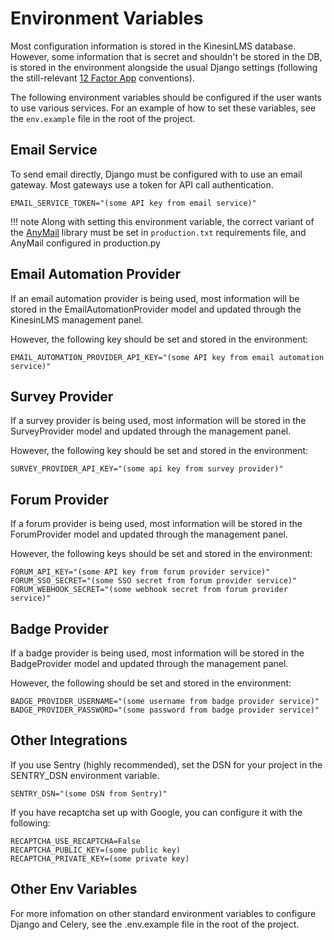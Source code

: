 # Environment Variables

Most configuration information is stored in the KinesinLMS database. However, some information that is secret
and shouldn't be stored in the DB, is stored in the environment alongside the usual Django settings
(following the still-relevant [12 Factor App](https://12factor.net/config) conventions).

The following environment variables should be configured if the user wants to use various services.
For an example of how to set these variables, see the `env.example` file in the root of the project.

## Email Service

To send email directly, Django must be configured with to use an email gateway. Most gateways use
a token for API call authentication.

    EMAIL_SERVICE_TOKEN="(some API key from email service)"

!!! note
    Along with setting this environment variable, the correct variant of the
    [AnyMail](https://anymail.dev/en/stable/installation/) library must be set in `production.txt`
    requirements file, and AnyMail configured in production.py

## Email Automation Provider

If an email automation provider is being used, most information will be stored in the
EmailAutomationProvider model and updated through the KinesinLMS management panel.

However, the following key should be set and stored in the environment:

    EMAIL_AUTOMATION_PROVIDER_API_KEY="(some API key from email automation service)"

## Survey Provider

If a survey provider is being used, most information will be stored in the SurveyProvider model
and updated through the management panel.

However, the following key should be set and stored in the environment:

    SURVEY_PROVIDER_API_KEY="(some api key from survey provider)"

## Forum Provider

If a forum provider is being used, most information will be stored in the ForumProvider model
and updated through the management panel.

However, the following keys should be set and stored in the environment:

    FORUM_API_KEY="(some API key from forum provider service)"
    FORUM_SSO_SECRET="(some SSO secret from forum provider service)"
    FORUM_WEBHOOK_SECRET="(some webhook secret from forum provider service)"

## Badge Provider

If a badge provider is being used, most information will be stored in the BadgeProvider model
and updated through the management panel.

However, the following should be set and stored in the environment:

    BADGE_PROVIDER_USERNAME="(some username from badge provider service)"
    BADGE_PROVIDER_PASSWORD="(some password from badge provider service)"

## Other Integrations

If you use Sentry (highly recommended), set the DSN for your project in the SENTRY_DSN environment variable.

    SENTRY_DSN="(some DSN from Sentry)"

If you have recaptcha set up with Google, you can configure it with the following:

    RECAPTCHA_USE_RECAPTCHA=False
    RECAPTCHA_PUBLIC_KEY=(some public key)
    RECAPTCHA_PRIVATE_KEY=(some private key)

## Other Env Variables

For more infomation on other standard environment variables to configure Django and Celery, see the .env.example
file in the root of the project.
